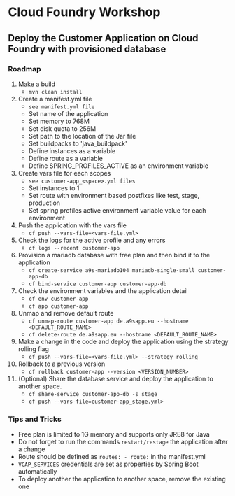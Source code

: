 # Cloud Foundry Workshop

## Deploy the Customer Application on Cloud Foundry with provisioned database

### Roadmap

1. Make a build 
   * `mvn clean install`
2. Create a manifest.yml file 
   * `see manifest.yml file`
   * Set name of the application
   * Set memory to 768M
   * Set disk quota to 256M
   * Set path to the location of the Jar file
   * Set buildpacks to 'java_buildpack'
   * Define instances as a variable
   * Define route as a variable
   * Define SPRING_PROFILES_ACTIVE as an environment variable
3. Create vars file for each scopes
   * `see customer-app_<space>.yml files`
   * Set instances to 1 
   * Set route with environment based postfixes like test, stage, production
   * Set spring profiles active environment variable value for each environment
4. Push the application with the vars file 
   * `cf push --vars-file=<vars-file.yml>`
5. Check the logs for the active profile and any errors 
   * `cf logs --recent customer-app`
6. Provision a mariadb database with free plan and then bind it to the application 
   * `cf create-service a9s-mariadb104 mariadb-single-small customer-app-db`
   * `cf bind-service customer-app customer-app-db`
7. Check the environment variables and the application detail
   * `cf env customer-app`
   * `cf app customer-app`
8. Unmap and remove default route
   * `cf unmap-route customer-app de.a9sapp.eu --hostname <DEFAULT_ROUTE_NAME>`
   * `cf delete-route de.a9sapp.eu --hostname <DEFAULT_ROUTE_NAME>`
9. Make a change in the code and deploy the application using the strategy rolling flag
   * `cf push --vars-file=<vars-file.yml> --strategy rolling`
10. Rollback to a previous version
    * `cf rollback customer-app --version <VERSION_NUMBER>`
11. (Optional) Share the database service and deploy the application to another space.
    * `cf share-service customer-app-db -s stage`
    * `cf push --vars-file=customer-app_stage.yml>`

### Tips and Tricks

* Free plan is limited to 1G memory and supports only JRE8 for Java
* Do not forget to run the commands `restart/restage` the application after a change
* Route should be defined as `routes: - route:` in the manifest.yml
* `VCAP_SERVICES` credentials are set as properties by Spring Boot automatically
* To deploy another the application to another space, remove the existing one